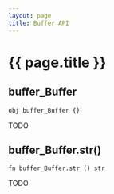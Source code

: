 ```yaml
---
layout: page
title: Buffer API
---
```


# {{ page.title }}

## buffer_Buffer

```the
obj buffer_Buffer {}
```

TODO

## buffer_Buffer.str()

```the
fn buffer_Buffer.str () str
```

TODO

